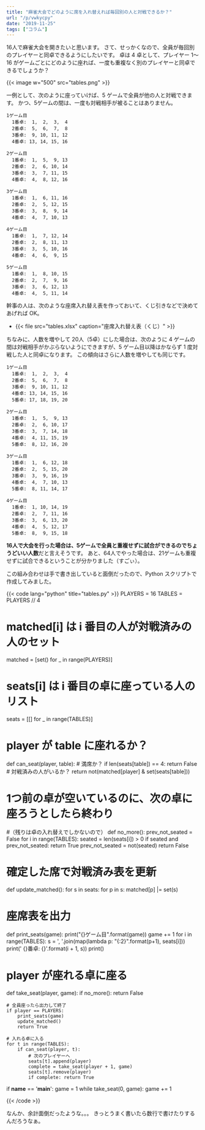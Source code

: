 ```yaml
---
title: "麻雀大会でどのように席を入れ替えれば毎回別の人と対戦できるか？"
url: "/p/vwkycpy"
date: "2019-11-25"
tags: ["コラム"]
---
```


16人で麻雀大会を開きたいと思います。
さて、せっかくなので、全員が毎回別のプレイヤーと同卓できるようにしたいです。
卓は 4 卓として、プレイヤー 1～16 がゲームごとにどのように座れば、一度も重複なく別のプレイヤーと同卓できるでしょうか？

{{< image w="500" src="tables.png" >}}

一例として、次のように座っていけば、5 ゲームで全員が他の人と対戦できます。
かつ、5ゲームの間は、一度も対戦相手が被ることはありません。

```
1ゲーム目
  1番卓:  1,  2,  3,  4
  2番卓:  5,  6,  7,  8
  3番卓:  9, 10, 11, 12
  4番卓: 13, 14, 15, 16

2ゲーム目
  1番卓:  1,  5,  9, 13
  2番卓:  2,  6, 10, 14
  3番卓:  3,  7, 11, 15
  4番卓:  4,  8, 12, 16

3ゲーム目
  1番卓:  1,  6, 11, 16
  2番卓:  2,  5, 12, 15
  3番卓:  3,  8,  9, 14
  4番卓:  4,  7, 10, 13

4ゲーム目
  1番卓:  1,  7, 12, 14
  2番卓:  2,  8, 11, 13
  3番卓:  3,  5, 10, 16
  4番卓:  4,  6,  9, 15

5ゲーム目
  1番卓:  1,  8, 10, 15
  2番卓:  2,  7,  9, 16
  3番卓:  3,  6, 12, 13
  4番卓:  4,  5, 11, 14
```

幹事の人は、次のような座席入れ替え表を作っておいて、くじ引きなどで決めてあげれば OK。

- {{< file src="tables.xlsx" caption="座席入れ替え表（くじ）" >}}

ちなみに、人数を増やして 20人（5卓）にした場合は、次のように 4 ゲームの間は対戦相手がかぶらないようにできますが、5 ゲーム目以降はかならず 1 度対戦した人と同卓になります。
この傾向はさらに人数を増やしても同じです。

```
1ゲーム目
  1番卓:  1,  2,  3,  4
  2番卓:  5,  6,  7,  8
  3番卓:  9, 10, 11, 12
  4番卓: 13, 14, 15, 16
  5番卓: 17, 18, 19, 20

2ゲーム目
  1番卓:  1,  5,  9, 13
  2番卓:  2,  6, 10, 17
  3番卓:  3,  7, 14, 18
  4番卓:  4, 11, 15, 19
  5番卓:  8, 12, 16, 20

3ゲーム目
  1番卓:  1,  6, 12, 18
  2番卓:  2,  5, 15, 20
  3番卓:  3,  9, 16, 19
  4番卓:  4,  7, 10, 13
  5番卓:  8, 11, 14, 17

4ゲーム目
  1番卓:  1, 10, 14, 19
  2番卓:  2,  7, 11, 16
  3番卓:  3,  6, 13, 20
  4番卓:  4,  5, 12, 17
  5番卓:  8,  9, 15, 18
```

**16人で大会を行った場合は、5ゲームで全員と重複せずに試合ができるのでちょうどいい人数**だと言えそうです。
あと、64人でやった場合は、21ゲームも重複せずに試合できるということが分かりました（すごぃ）。

この組み合わせは手で書き出していると面倒だったので、Python スクリプトで作成してみました。

{{< code lang="python" title="tables.py" >}}
PLAYERS = 16
TABLES = PLAYERS // 4

# matched[i] は i 番目の人が対戦済みの人のセット
matched = [set() for _ in range(PLAYERS)]

# seats[i] は i 番目の卓に座っている人のリスト
seats = [[] for _ in range(TABLES)]

# player が table に座れるか？
def can_seat(player, table):
    # 満席か？
    if len(seats[table]) == 4: return False
    # 対戦済みの人がいるか？
    return not(matched[player] & set(seats[table]))

# 1つ前の卓が空いているのに、次の卓に座ろうとしたら終わり
#（残りは卓の入れ替えでしかないので）
def no_more():
    prev_not_seated = False
    for i in range(TABLES):
        seated = len(seats[i]) > 0
        if seated and prev_not_seated:
            return True
        prev_not_seated = not(seated)
    return False

# 確定した席で対戦済み表を更新
def update_matched():
    for s in seats:
        for p in s:
            matched[p] |= set(s)

# 座席表を出力
def print_seats(game):
    print("{}ゲーム目".format(game))
    game += 1
    for i in range(TABLES):
        s = ', '.join(map(lambda p: "{:2}".format(p+1), seats[i]))
        print('  {}番卓: {}'.format(i + 1, s))
    print()

# player が座れる卓に座る
def take_seat(player, game):
    if no_more():
        return False

    # 全員座ったら出力して終了
    if player == PLAYERS:
        print_seats(game)
        update_matched()
        return True

    # 入れる卓に入る
    for t in range(TABLES):
        if can_seat(player, t):
            # 次のプレイヤーへ
            seats[t].append(player)
            complete = take_seat(player + 1, game)
            seats[t].remove(player)
            if complete: return True

if __name__ == '__main__':
    game = 1
    while take_seat(0, game):
        game += 1

{{< /code >}}

なんか、余計面倒だったような。。。
きっとうまく書いたら数行で書けたりするんだろうなぁ。

